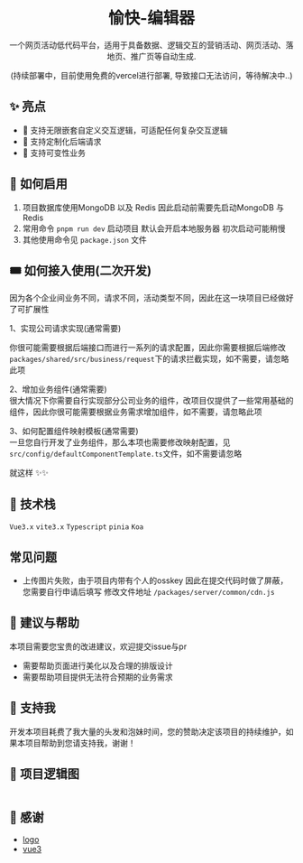 
<p align="center">
  <img alt="" src="https://yq-editor-oss.oss-cn-guangzhou.aliyuncs.com/hd_activities/1659699032391-yq-editor(3).png">
</p>
<h1 align="center">愉快-编辑器</h1>
<p align="center">一个网页活动低代码平台，适用于具备数据、逻辑交互的营销活动、网页活动、落地页、推广页等自动生成.</p>
<p align="center">(持续部署中，目前使用免费的vercel进行部署, 导致接口无法访问，等待解决中..)</p>


## ✨ 亮点

- 🐂  支持无限嵌套自定义交互逻辑，可适配任何复杂交互逻辑
- 🐂  支持定制化后端请求
- 🐂  支持可变性业务


## 🚀 如何启用

1. 项目数据库使用MongoDB 以及 Redis 因此启动前需要先启动MongoDB 与 Redis
2. 常用命令 ``pnpm run dev`` 启动项目 默认会开启本地服务器 初次启动可能稍慢
3. 其他使用命令见 ``package.json`` 文件 


## 🎟️ 如何接入使用(二次开发)

因为各个企业间业务不同，请求不同，活动类型不同，因此在这一块项目已经做好了可扩展性 

1、实现公司请求实现(通常需要)  

你很可能需要根据后端接口而进行一系列的请求配置，因此你需要根据后端修改```packages/shared/src/business/request```下的请求拦截实现，如不需要，请忽略此项

2、增加业务组件(通常需要)  
很大情况下你需要自行实现部分公司业务的组件，改项目仅提供了一些常用基础的组件，因此你很可能需要根据业务需求增加组件，如不需要，请忽略此项

3、如何配置组件映射模板(通常需要)  
一旦您自行开发了业务组件，那么本项也需要修改映射配置，见```src/config/defaultComponentTemplate.ts```文件，如不需要请忽略

就这样 ✨✨


## 🌋 技术栈

```Vue3.x```    ```vite3.x```    ```Typescript``` ``pinia``   ``Koa``   

## 常见问题

- 上传图片失败，由于项目内带有个人的osskey 因此在提交代码时做了屏蔽，您需要自行申请后填写 修改文件地址 ```/packages/server/common/cdn.js```


## 💁 建议与帮助

本项目需要您宝贵的改进建议，欢迎提交issue与pr

- 需要帮助页面进行美化以及合理的排版设计
- 需要帮助项目提供无法符合预期的业务需求



## 💖 支持我
开发本项目耗费了我大量的头发和泡妹时间，您的赞助决定该项目的持续维护，如果本项目帮助到您请支持我，谢谢！

## 🐰 项目逻辑图
<p align="center">

  <img alt="" src="https://yq-editor-oss.oss-cn-guangzhou.aliyuncs.com/%E4%BD%8E%E4%BB%A3%E7%A0%81%E9%80%BB%E8%BE%91.drawio.png">
</p>


## 🙇 感谢

- [logo](https://github.com/djyde/Picas)
- [vue3](https://github.com/vuejs/core)
